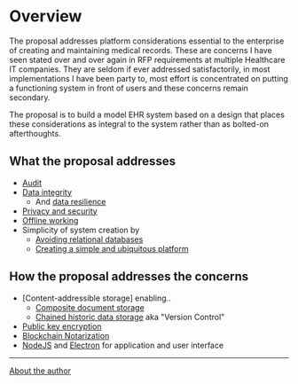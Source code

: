 # Overview

The proposal addresses platform considerations essential to the enterprise of
creating and maintaining medical records. These are concerns I have seen stated
over and over again in RFP requirements at multiple Healthcare IT companies.
They are seldom if ever addressed satisfactorily, in most implementations I have
been party to, most effort is concentrated on putting a functioning system in
front of users and these concerns remain secondary.

The proposal is to build a model EHR system based on a design that places these
considerations as integral to the system rather than as bolted-on afterthoughts.

## What the proposal addresses

* [Audit](audit.md)
* [Data integrity](data-integrity.md)
  * And [data resilience](data-resilience.md)
* [Privacy and security](privacy-and-security.md)
* [Offline working](offline-working.md)
* Simplicity of system creation by 
  * [Avoiding relational databases](relational-databases.md)
  * [Creating a simple and ubiquitous platform](ubiquitous-platform.md)

## How the proposal addresses the concerns

* [Content-addressible storage] enabling.. 
  * [Composite document storage]()
  * [Chained historic data storage]() aka "Version Control"
* [Public key encryption]()
* [Blockchain Notarization]()
* [NodeJS]() and [Electron]() for application and user interface

---

[About the author](who-am-i.md)